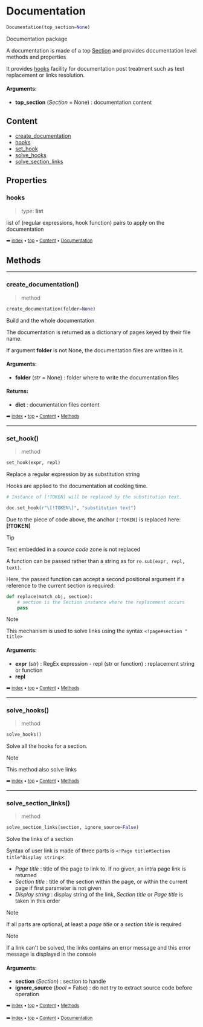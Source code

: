 # Documentation

``` python
Documentation(top_section=None)
```

Documentation package

A documentation is made of a top [Section](docum-section.md) and provides documentation level
methods and properties

It provides [hooks](docum-documentation.md#hooks) facility for documentation post treatment such as text replacement
or links resolution.

#### Arguments:
- **top_section** (_Section_ = None) : documentation content

## Content

- [create_documentation](docum-documentation.md#create_documentation)
- [hooks](docum-documentation.md#hooks)
- [set_hook](docum-documentation.md#set_hook)
- [solve_hooks](docum-documentation.md#solve_hooks)
- [solve_section_links](docum-documentation.md#solve_section_links)

## Properties



### hooks

> _type_: **list**
>

list of (regular expressions, hook function) pairs to apply on the documentation

<sub>:arrow_right: [index](index.md) :black_small_square: [top](#documentation) :black_small_square: [Content](#content) :black_small_square: [Documentation](docum-documentation.md)</sub>

## Methods



----------
### create_documentation()

> method

``` python
create_documentation(folder=None)
```

Build and the whole documentation

The documentation is returned as a dictionary of pages keyed
by their file name.

If argument **folder** is not None, the documentation files are written
in it.

#### Arguments:
- **folder** (_str_ = None) : folder where to write the documentation files



#### Returns:
- **dict** : documentation files content

<sub>:arrow_right: [index](index.md) :black_small_square: [top](#documentation) :black_small_square: [Content](#content) :black_small_square: [Methods](docum-documentation.md#methods)</sub>

----------
### set_hook()

> method

``` python
set_hook(expr, repl)
```

Replace a regular expression by as substitution string

Hooks are applied to the documentation at cooking time.

``` python
# Instance of [!TOKEN] will be replaced by the substitution text.

doc.set_hook(r"\[!TOKEN\]", "substitution text")
```

Due to the piece of code above, the anchor `[!TOKEN]` is replaced here: **[!TOKEN]**

> [!tIP]
> Text embedded in a _source code_ zone is not replaced

A function can be passed rather than a string as for `re.sub(expr, repl, text)`.

Here, the passed function can accept a second positional argument if a reference
to the current section is required:

``` python
def replace(match_obj, section):
    # section is the Section instance where the replacement occurs
    pass
```

> [!NOTE]
> This mechanism is used to solve links using the syntax `<!page#section " title>`

#### Arguments:
- **expr** (_str_) : RegEx expression - repl (str or function) : replacement string or function
- **repl**

<sub>:arrow_right: [index](index.md) :black_small_square: [top](#documentation) :black_small_square: [Content](#content) :black_small_square: [Methods](docum-documentation.md#methods)</sub>

----------
### solve_hooks()

> method

``` python
solve_hooks()
```

Solve all the hooks for a section.

> [!NOTE]
> This method also solve links

<sub>:arrow_right: [index](index.md) :black_small_square: [top](#documentation) :black_small_square: [Content](#content) :black_small_square: [Methods](docum-documentation.md#methods)</sub>

----------
### solve_section_links()

> method

``` python
solve_section_links(section, ignore_source=False)
```

Solve the links of a section

Syntax of user link is made of three parts is
`<!Page title#Section title"Display string>`:
- _Page title_ : title of the page to link to. If no given,
  an intra page link is returned
- _Section title_ : title of the section within the page, or
  within the current page if first parameter is not given
- _Display string_ : display string of the link, _Section title_ or
  _Page title_ is taken in this order
 
> [!NOTE]
> If all parts are optional, at least a _page title_ or a _section title_ is required

> [!NOTE]
> If a link can't be solved, the links contains an error message and this error
  message is displayed in the console

#### Arguments:
- **section** (_Section_) : section to handle
- **ignore_source** (_bool_ = False) : do not try to extract source code before operation

<sub>:arrow_right: [index](index.md) :black_small_square: [top](#documentation) :black_small_square: [Content](#content) :black_small_square: [Methods](docum-documentation.md#methods)</sub>

<sub>:arrow_right: [index](index.md) :black_small_square: [top](#documentation) :black_small_square: [Content](#content) :black_small_square: [Documentation](docum-documentation.md)</sub>